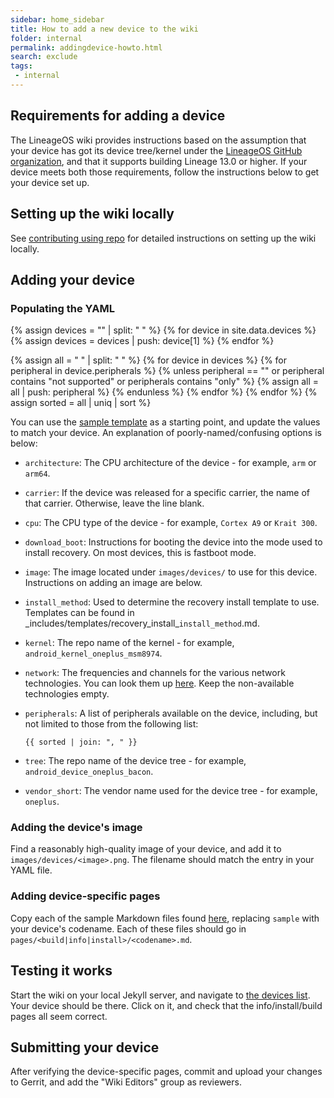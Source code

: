 ```yaml
---
sidebar: home_sidebar
title: How to add a new device to the wiki
folder: internal
permalink: addingdevice-howto.html
search: exclude
tags:
 - internal
---
```


## Requirements for adding a device

The LineageOS wiki provides instructions based on the assumption that your device has got its device tree/kernel
under the [LineageOS GitHub organization](https://github.com/LineageOS), and that it supports building Lineage 13.0 or higher. If your device meets
both those requirements, follow the instructions below to get your device set up.

## Setting up the wiki locally

See [contributing using repo](contributing_using_repo.html) for detailed instructions on setting up the wiki locally.

## Adding your device

### Populating the YAML

{% assign devices = "" | split: " " %}
{% for device in site.data.devices %}
{% assign devices = devices | push: device[1] %}
{% endfor %}

{% assign all = " " | split: " " %}
{% for device in devices %}
{% for peripheral in device.peripherals %}
{% unless peripheral == "" or peripheral contains "not supported" or peripherals contains "only" %}
{% assign all = all | push: peripheral %}
{% endunless %}
{% endfor %}
{% endfor %}
{% assign sorted = all | uniq | sort %}

You can use the [sample template](https://github.com/LineageOS/lineage_wiki/blob/master/device_sample/sample.yml) as a starting point, and
update the values to match your device. An explanation of poorly-named/confusing options is below:

* `architecture`: The CPU architecture of the device - for example, `arm` or `arm64`.
* `carrier`: If the device was released for a specific carrier, the name of that carrier. Otherwise, leave the line blank.
* `cpu`: The CPU type of the device - for example, `Cortex A9` or `Krait 300`.
* `download_boot`: Instructions for booting the device into the mode used to install recovery. On most devices, this is fastboot mode.
* `image`: The image located under `images/devices/` to use for this device. Instructions on adding an image are below.
* `install_method`: Used to determine the recovery install template to use. Templates can be found in \_includes/templates/recovery\_install\_`install_method`.md.
* `kernel`: The repo name of the kernel - for example, `android_kernel_oneplus_msm8974`.
* `network`: The frequencies and channels for the various network technologies. You can look them up [here](https://www.frequencycheck.com/models/). Keep the non-available technologies empty.
* `peripherals`: A list of peripherals available on the device, including, but not limited to those from the following list:

  ```
  {{ sorted | join: ", " }}
  ```

* `tree`: The repo name of the device tree - for example, `android_device_oneplus_bacon`.
* `vendor_short`: The vendor name used for the device tree - for example, `oneplus`.

### Adding the device's image

Find a reasonably high-quality image of your device, and add it to `images/devices/<image>.png`. The filename should match the
entry in your YAML file.

### Adding device-specific pages

Copy each of the sample Markdown files found [here](https://github.com/LineageOS/lineage_wiki/tree/master/device_sample), replacing `sample` with your
device's codename. Each of these files should go in `pages/<build|info|install>/<codename>.md`.

## Testing it works

Start the wiki on your local Jekyll server, and navigate to [the devices list](http://localhost:4000/devices.html). Your device should be there.
Click on it, and check that the info/install/build pages all seem correct.

## Submitting your device

After verifying the device-specific pages, commit and upload your changes to Gerrit, and add the "Wiki Editors" group as reviewers.
